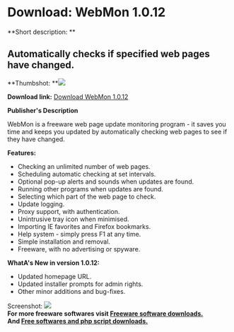 # Download: WebMon 1.0.12

**Short description: **

## Automatically checks if specified web pages have changed.

  
**Thumbshot: **![](http://www.freewarefiles.com/screenshot/webmon_md.jpg)   
  
**Download link:** [Download WebMon 1.0.12](http://freesoftwares.boysofts.com/WebMon_program_77400.html)  
  

**Publisher's Description**  
  

WebMon is a freeware web page update monitoring program - it saves you time
and keeps you updated by automatically checking web pages to see if they have
changed.

**Features:**

  * Checking an unlimited number of web pages. 
  * Scheduling automatic checking at set intervals. 
  * Optional pop-up alerts and sounds when updates are found. 
  * Running other programs when updates are found. 
  * Selecting which part of the web page to check. 
  * Update logging. 
  * Proxy support, with authentication. 
  * Unintrusive tray icon when minimised. 
  * Importing IE favorites and Firefox bookmarks. 
  * Help system - simply press F1 at any time. 
  * Simple installation and removal. 
  * Freeware, with no advertising or spyware. 

**WhatA's New in version 1.0.12:**

  * Updated homepage URL. 
  * Updated installer prompts for admin rights. 
  * Other minor additions and bug-fixes. 

  
  
Screenshot: ![](http://www.freewarefiles.com/screenshot/webmon.jpg)  
**For more freeware softwares visit [Freeware software downloads.](http://freesoftwares.boysofts.com/)**   
**And [Free softwares and php script downloads.](http://www.boysofts.com/)**

